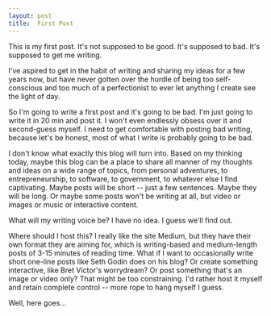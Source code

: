 ```yaml
---
layout: post
title:  First Post
---
```


This is my first post. It's not supposed to be good. It's supposed to bad. It's supposed to get me writing.

I've aspired to get in the habit of writing and sharing my ideas for a few years now, but have never gotten over the hurdle of being too self-conscious and too much of a perfectionist to ever let anything I create see the light of day.

So I'm going to write a first post and it's going to be bad. I'm just going to write it in 20 min and post it. I won't even endlessly obsess over it and second-guess myself. I need to get comfortable with posting bad writing, because let's be honest, most of what I write is probably going to be bad.

I don't know what exactly this blog will turn into. Based on my thinking today, maybe this blog can be a place to share all manner of my thoughts and ideas on a wide range of topics, from personal adventures, to entrepreneurship, to software, to government, to whatever else I find captivating. Maybe posts will be short -- just a few sentences. Maybe they will be long. Or maybe some posts won't be writing at all, but video or images or music or interactive content.

What will my writing voice be? I have no idea. I guess we'll find out.

Where should I host this? I really like the site Medium, but they have their own format they are aiming for, which is writing-based and medium-length posts of 3-15 minutes of reading time. What if I want to occasionally write short one-line posts like Seth Godin does on his blog? Or create something interactive, like Bret Victor's worrydream? Or post something that's an image or video only? That might be too constraining. I'd rather host it myself and retain complete control -- more rope to hang myself I guess.

Well, here goes...
